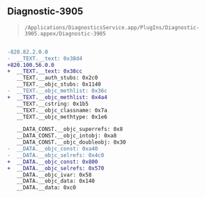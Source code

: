 ## Diagnostic-3905

> `/Applications/DiagnosticsService.app/PlugIns/Diagnostic-3905.appex/Diagnostic-3905`

```diff

-820.82.2.0.0
-  __TEXT.__text: 0x38d4
+820.100.56.0.0
+  __TEXT.__text: 0x38cc
   __TEXT.__auth_stubs: 0x2c0
   __TEXT.__objc_stubs: 0x1140
-  __TEXT.__objc_methlist: 0x36c
+  __TEXT.__objc_methlist: 0x4a4
   __TEXT.__cstring: 0x1b5
   __TEXT.__objc_classname: 0x7a
   __TEXT.__objc_methtype: 0x1e6

   __DATA_CONST.__objc_superrefs: 0x8
   __DATA_CONST.__objc_intobj: 0xa8
   __DATA_CONST.__objc_doubleobj: 0x30
-  __DATA.__objc_const: 0xa40
-  __DATA.__objc_selrefs: 0x4c0
+  __DATA.__objc_const: 0x800
+  __DATA.__objc_selrefs: 0x570
   __DATA.__objc_ivar: 0x58
   __DATA.__objc_data: 0x140
   __DATA.__data: 0xc0

```
